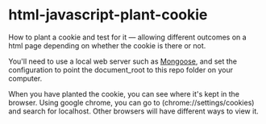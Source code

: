 # html-javascript-plant-cookie
How to plant a cookie and test for it — allowing different outcomes on a html page depending on whether the cookie is there or not.

You'll need to use a local web server such as [Mongoose](https://www.cesanta.com/products/binary), and set the configuration to point the document_root to this repo folder on your computer.

When you have planted the cookie, you can see where it's kept in the browser. Using google chrome, you can go to (chrome://settings/cookies) and search for localhost. Other browsers will have different ways to view it.
